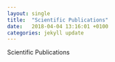 ```yaml
---
layout: single
title:  "Scientific Publications"
date:   2018-04-04 13:16:01 +0100
categories: jekyll update
---
```


Scientific Publications
